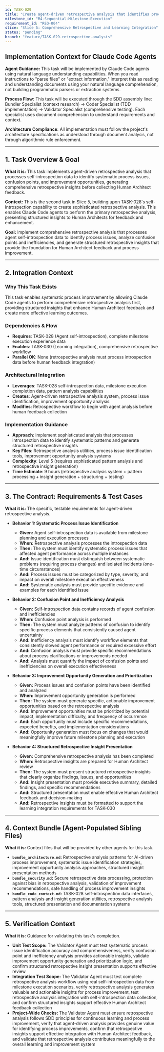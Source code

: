 ```yaml
---
id: TASK-029
title: "Create agent-driven retrospective analysis that identifies process issues, confusion points, and improvement opportunities"
milestone_id: "M4-Sequential-Milestone-Execution"
requirement_id: "REQ-004"
slice: "Slice 5: Comprehensive Retrospective and Learning Integration"
status: "pending"
branch: "feature/TASK-029-retrospective-analysis"
---
```


## Implementation Context for Claude Code Agents

**Agent Guidance:** This task will be implemented by Claude Code agents using natural language understanding capabilities. When you read instructions to "parse files" or "extract information," interpret this as reading and understanding documents using your natural language comprehension, not building programmatic parsers or extraction systems.

**Process Flow:** This task will be executed through the SDD assembly line: Bundler Specialist (context research) → Coder Specialist (TDD implementation) → Validator Specialist (comprehensive testing). Each specialist uses document comprehension to understand requirements and context.

**Architecture Compliance:** All implementation must follow the project's architecture specifications as understood through document analysis, not through algorithmic rule enforcement.

---

## 1. Task Overview & Goal

**What it is:** This task implements agent-driven retrospective analysis that processes self-introspection data to identify systematic process issues, confusion points, and improvement opportunities, generating comprehensive retrospective insights before collecting Human Architect feedback.

**Context:** This is the second task in Slice 5, building upon TASK-028's self-introspection capability to create sophisticated retrospective analysis. This enables Claude Code agents to perform the primary retrospective analysis, presenting structured insights to Human Architects for feedback and enhancement.

**Goal:** Implement comprehensive retrospective analysis that processes agent self-introspection data to identify process issues, analyze confusion points and inefficiencies, and generate structured retrospective insights that provide the foundation for Human Architect feedback and process improvement.

---

## 2. Integration Context

### Why This Task Exists
This task enables systematic process improvement by allowing Claude Code agents to perform comprehensive retrospective analysis first, providing structured insights that enhance Human Architect feedback and create more effective learning outcomes.

### Dependencies & Flow
- **Requires**: TASK-028 (Agent self-introspection), complete milestone execution experience data
- **Enables**: TASK-030 (Learning integration), comprehensive retrospective workflow
- **Parallel OK**: None (retrospective analysis must process introspection data before human feedback integration)

### Architectural Integration
- **Leverages**: TASK-028 self-introspection data, milestone execution completion data, pattern analysis capabilities
- **Creates**: Agent-driven retrospective analysis system, process issue identification, improvement opportunity analysis
- **Modifies**: Retrospective workflow to begin with agent analysis before human feedback collection

### Implementation Guidance
- **Approach**: Implement sophisticated analysis that processes introspection data to identify systematic patterns and generate structured retrospective insights
- **Key Files**: Retrospective analysis utilities, process issue identification tools, improvement opportunity analysis systems
- **Complexity**: Level 5 (requires sophisticated pattern analysis and retrospective insight generation)
- **Time Estimate**: 9 hours (retrospective analysis system + pattern processing + insight generation + structuring + testing)

---

## 3. The Contract: Requirements & Test Cases

**What it is:** The specific, testable requirements for agent-driven retrospective analysis.

* **Behavior 1: Systematic Process Issue Identification**
  * **Given:** Agent self-introspection data is available from milestone planning and execution processes
  * **When:** Retrospective analysis processes the introspection data
  * **Then:** The system must identify systematic process issues that affected agent performance across multiple instances
  * **And:** Issue identification must distinguish between systematic problems (requiring process changes) and isolated incidents (one-time circumstances)
  * **And:** Process issues must be categorized by type, severity, and impact on overall milestone execution effectiveness
  * **And:** Systematic analysis must provide specific evidence and examples for each identified issue

* **Behavior 2: Confusion Point and Inefficiency Analysis**
  * **Given:** Self-introspection data contains records of agent confusion and inefficiencies
  * **When:** Confusion point analysis is performed
  * **Then:** The system must analyze patterns of confusion to identify specific process elements that consistently caused agent uncertainty
  * **And:** Inefficiency analysis must identify workflow elements that consistently slowed agent performance or required excessive effort
  * **And:** Confusion analysis must provide specific recommendations about process clarifications or improvements needed
  * **And:** Analysis must quantify the impact of confusion points and inefficiencies on overall execution effectiveness

* **Behavior 3: Improvement Opportunity Generation and Prioritization**
  * **Given:** Process issues and confusion points have been identified and analyzed
  * **When:** Improvement opportunity generation is performed
  * **Then:** The system must generate specific, actionable improvement opportunities based on the retrospective analysis
  * **And:** Improvement opportunities must be prioritized by potential impact, implementation difficulty, and frequency of occurrence
  * **And:** Each opportunity must include specific recommendations, expected benefits, and implementation considerations
  * **And:** Opportunity generation must focus on changes that would meaningfully improve future milestone planning and execution

* **Behavior 4: Structured Retrospective Insight Presentation**
  * **Given:** Comprehensive retrospective analysis has been completed
  * **When:** Retrospective insights are prepared for Human Architect review
  * **Then:** The system must present structured retrospective insights that clearly organize findings, issues, and opportunities
  * **And:** Insight presentation must provide executive summary, detailed findings, and specific recommendations
  * **And:** Structured presentation must enable effective Human Architect feedback and decision-making
  * **And:** Retrospective insights must be formatted to support the learning integration requirements for TASK-030

---

## 4. Context Bundle (Agent-Populated Sibling Files)

**What it is:** Context files that will be provided by other agents for this task.

* **`bundle_architecture.md`:** Retrospective analysis patterns for AI-driven process improvement, systematic issue identification strategies, improvement opportunity analysis approaches, structured insight presentation methods
* **`bundle_security.md`:** Secure retrospective data processing, protection against bias in retrospective analysis, validation of improvement recommendations, safe handling of process improvement insights
* **`bundle_code_context.md`:** TASK-028 self-introspection data interfaces, pattern analysis and insight generation utilities, retrospective analysis tools, structured presentation and documentation systems

---

## 5. Verification Context

**What it is:** Guidance for validating this task's completion.

* **Unit Test Scope:** The Validator Agent must test systematic process issue identification accuracy and comprehensiveness, verify confusion point and inefficiency analysis provides actionable insights, validate improvement opportunity generation and prioritization logic, and confirm structured retrospective insight presentation supports effective review
* **Integration Test Scope:** The Validator Agent must test complete retrospective analysis workflow using real self-introspection data from milestone execution scenarios, verify retrospective analysis generates valuable and actionable insights for process improvement, test retrospective analysis integration with self-introspection data collection, and confirm structured insights support effective Human Architect feedback collection
* **Project-Wide Checks:** The Validator Agent must ensure retrospective analysis follows SDD principles for continuous learning and process improvement, verify that agent-driven analysis provides genuine value for identifying process improvements, confirm that retrospective insights support effective integration with Human Architect feedback, and validate that retrospective analysis contributes meaningfully to the overall learning and improvement system